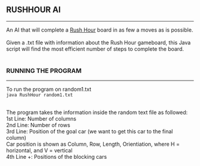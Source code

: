 ## RUSHHOUR AI
***
An AI that will complete a [Rush Hour](https://en.wikipedia.org/wiki/Rush_Hour_(puzzle)) board in as few a moves as is possible.<br/><br/>
Given a .txt file with information about the Rush Hour gameboard, this Java script will find the most efficient number of steps to complete the board.<br/><br/>

### RUNNING THE PROGRAM
***

To run the program on random1.txt<br/>
`java RushHour random1.txt`<br/><br/>

The program takes the information inside the random text file as followed:<br/>
1st Line: Number of columns<br/>
2nd Line: Number of rows<br/>
3rd Line: Position of the goal car (we want to get this car to the final column)<br/>
Car position is shown as Column, Row, Length, Orientiation, where H = horizontal, and V = vertical
  <br/>
4th Line +: Positions of the blocking cars
